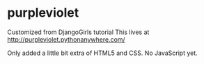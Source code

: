 # purpleviolet
Customized from DjangoGirls tutorial
This lives at http://purpleviolet.pythonanywhere.com/

Only added a little bit extra of HTML5 and CSS.
No JavaScript yet.
